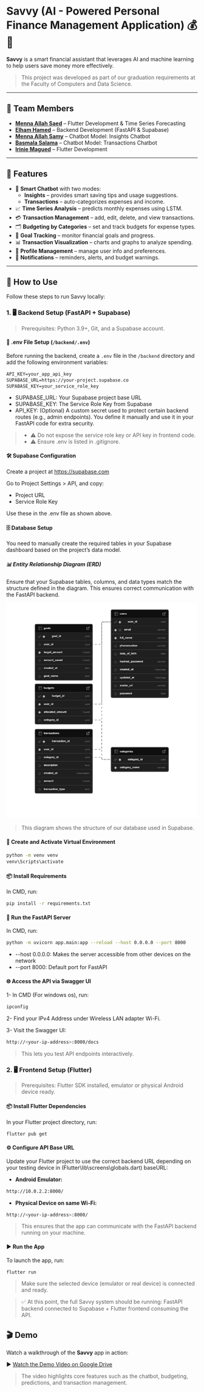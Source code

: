 # Savvy (AI - Powered Personal Finance Management Application) 💰🤖

**Savvy** is a smart financial assistant that leverages AI and machine learning to help users save money more effectively.  
> This project was developed as part of our graduation requirements at the Faculty of Computers and Data Science.

---
## 👥 Team Members

- [**Menna Allah Saed**](https://github.com/MennaSaeed22) –  Flutter Development & Time Series Forecasting
- [**Elham Hamed**](https://github.com/elhamhamed) – Backend Development (FastAPI & Supabase)  
- [**Menna Allah Samy**](https://github.com/MennaAllahSamy) – Chatbot Model: Insights Chatbot
- [**Basmala Salama**](https://github.com/llbasmalall) – Chatbot Model: Transactions Chatbot
- [**Irinie Magued**](https://github.com/IrinieSabry) – Flutter Development

---

## 🚀 Features

- 🤖 **Smart Chatbot** with two modes:
  - **Insights** – provides smart saving tips and usage suggestions.
  - **Transactions** – auto-categorizes expenses and income.
- 📈 **Time Series Analysis** – predicts monthly expenses using LSTM.
- 💳 **Transaction Management** – add, edit, delete, and view transactions.
- 🗂️ **Budgeting by Categories** – set and track budgets for expense types.
- 🎯 **Goal Tracking** – monitor financial goals and progress.
- 📊 **Transaction Visualization** – charts and graphs to analyze spending.
- 👤 **Profile Management** – manage user info and preferences.
- 🔔 **Notifications** – reminders, alerts, and budget warnings.

---

## 🧪 How to Use
Follow these steps to run Savvy locally:
### 1. 🖥️ Backend Setup (FastAPI + Supabase)
> Prerequisites: Python 3.9+, Git, and a Supabase account.

#### 🔐 .env File Setup (`/backend/.env`)

Before running the backend, create a `.env` file in the `/backend` directory and add the following environment variables:

```env
API_KEY=your_app_api_key
SUPABASE_URL=https://your-project.supabase.co
SUPABASE_KEY=your_service_role_key

```
- SUPABASE_URL: Your Supabase project base URL
- SUPABASE_KEY: The Service Role Key from Supabase
- API_KEY: (Optional) A custom secret used to protect certain backend routes (e.g., admin endpoints). You define it manually and use it in your FastAPI code for extra security.

> - ⚠️ Do not expose the service role key or API key in frontend code.
> - ⚠️ Ensure .env is listed in .gitignore.

#### 🛠️ Supabase Configuration
Create a project at https://supabase.com

Go to Project Settings > API, and copy:
  - Project URL
  - Service Role Key

Use these in the .env file as shown above.

#### 🗄️ Database Setup
You need to manually create the required tables in your Supabase dashboard based on the project’s data model.
##### 📊 Entity Relationship Diagram (ERD)
Ensure that your Supabase tables, columns, and data types match the structure defined in the diagram. This ensures correct communication with the FastAPI backend.

![Supabase Schema](Backend/supabase-schema.png)

> This diagram shows the structure of our database used in Supabase.

#### 🔧 Create and Activate Virtual Environment

```bash
python -m venv venv
venv\Scripts\activate
```
#### 📦 Install Requirements
In CMD, run:
```bash
pip install -r requirements.txt

```
#### 🚀 Run the FastAPI Server
In CMD, run:
```bash
python -m uvicorn app.main:app --reload --host 0.0.0.0 --port 8000

```
- --host 0.0.0.0: Makes the server accessible from other devices on the network
- --port 8000: Default port for FastAPI

#### 🌐 Access the API via Swagger UI

1- In CMD (For windows os), run:
```bash
ipconfig

```
2- Find your IPv4 Address under Wireless LAN adapter Wi-Fi.

3- Visit the Swagger UI:
```bash
http://<your-ip-address>:8000/docs

```
> This lets you test API endpoints interactively.

### 2. 🖥️ Frontend Setup (Flutter)
> Prerequisites: Flutter SDK installed, emulator or physical Android device ready.

#### 📦 Install Flutter Dependencies

In your Flutter project directory, run:

```bash
flutter pub get
```
#### ⚙️ Configure API Base URL
Update your Flutter project to use the correct backend URL depending on your testing device in (Flutter\lib\screens\globals.dart) baseURL:
- **Android Emulator:**  
```bash
http://10.0.2.2:8000/
```
- **Physical Device on same Wi-Fi:**  
```bash
http://<your-ip-address>:8000/
```

> This ensures that the app can communicate with the FastAPI backend running on your machine.

#### ▶️ Run the App
To launch the app, run:

```bash
flutter run
```
> Make sure the selected device (emulator or real device) is connected and ready.

>✅ At this point, the full Savvy system should be running:
FastAPI backend connected to Supabase + Flutter frontend consuming the API.

## 🎬 Demo

Watch a walkthrough of the **Savvy** app in action:

▶️ [Watch the Demo Video on Google Drive](https://drive.google.com/file/d/1Lmywf6zBik9U5o5n1nwP9AgltpjU85cg/view?usp=drive_link)

> The video highlights core features such as the chatbot, budgeting, predictions, and transaction management.